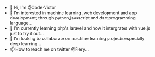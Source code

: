 - 👋 Hi, I’m @Code-Victor
- 👀 I’m interested in machine learning ,web development and app development; through python,javascript and dart programming language...
- 🌱 I’m currently learning php's laravel and how it intergrates with vue.js just to try it out...
- 💞️ I’m looking to collaborate on machine learning projects especially deep learning...
- 📫 How to reach me on twitter @Fiery...

<!---
Code-Victor/Code-Victor is a ✨ special ✨ repository because its `README.md` (this file) appears on your GitHub profile.
You can click the Preview link to take a look at your changes.
--->
